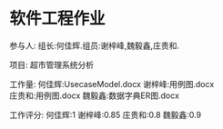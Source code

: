 # 软件工程作业


参与人:
      组长:何佳辉.组员:谢梓峰,魏毅鑫,庄贵和.
 
项目:
      超市管理系统分析  
	
工作量:
       何佳辉:UsecaseModel.docx
       谢梓峰:用例图.docx   
       庄贵和:用例图.docx
       魏毅鑫:数据字典ER图.docx

       
工作评分:
       何佳辉:1
       谢梓峰:0.85
       庄贵和:0.8 
       魏毅鑫:0.9   

